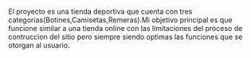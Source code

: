 El proyecto es una tienda deportiva que cuenta con tres categorias(Botines,Camisetas,Remeras).Mi objetivo principal es que funcione similar a una tienda online con las limitaciones del proceso de contruccion del sitio pero siempre siendo optimas las funciones que se otorgan al usuario. 

